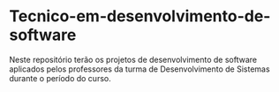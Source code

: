 # Tecnico-em-desenvolvimento-de-software
Neste repositório terão os projetos de desenvolvimento de software aplicados pelos professores da turma de Desenvolvimento de Sistemas durante o período do curso.
